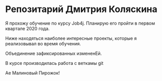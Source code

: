 # Репозитарий Дмитрия Коляскина

Я прохожу обучение по курсу Job4j. Планирую его пройти в первом квартале 2020 года.

Ниже находяться наиболее интересные проекты, которые я реализовывал во время обучения.

Объединение зафиксированных измененEй.

В курсе производилась работа с веткамы git

Ае Малиновый Пирожок!